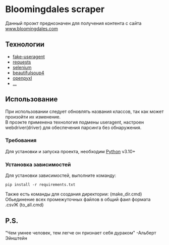 # Bloomingdales scraper
Данный проэкт преднозначен для получения контента с сайта www.bloomingdales.com

## Технологии
- [fake-useragent](https://fake-useragent.readthedocs.io/en/latest/)
- [requests](https://requests.readthedocs.io/en/latest/)
- [selenium](https://selenium-python.readthedocs.io/)
- [beautifulsoup4](https://pypi.org/project/beautifulsoup4/)
- [openpyxl](https://openpyxl.readthedocs.io/en/stable/)
- [...](https://www.google.com/search?sca_esv=569950492&sxsrf=AM9HkKkLSyBwFYCESBSYg1acygNzgy2zZA:1696231140781&q=cat+picture&tbm=isch&source=lnms&sa=X&ved=2ahUKEwiGo-m06daBAxWF1QIHHW-EAPsQ0pQJegQIDBAB&biw=958&bih=913&dpr=1)

## Использование
При использовании следует обновлять названия классов, так как может произойти их изменение.  
В проэкте применена технология подмены useragent, настроен webdriver(driver) для обеспечения парсинга без обнаружения.
### Требования
Для установки и запуска проекта, необходим [Python](https://www.python.org/) v3.10+

### Установка зависимостей
Для установки зависимостей, выполните команду:
```
pip install -r requirements.txt
```
Также есть команды для создания директории:
(make_dir.cmd)
Обьединение всех промежуточных файлов в общий фаил формата .csvЖ
(to_all.cmd)

## P.S.
"Чем умнее человек, тем легче он признает себя дураком"   -Альберт Эйнштейн
